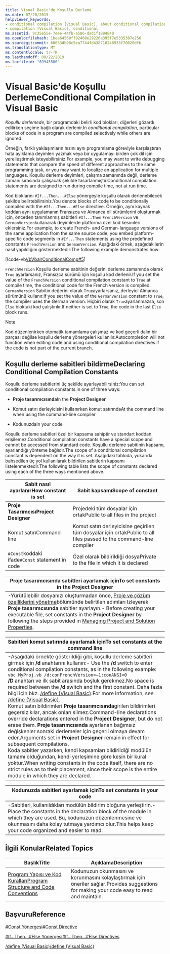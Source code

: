```yaml
---
title: Visual Basic'de Koşullu Derleme
ms.date: 07/20/2015
helpviewer_keywords:
- conditional compilation [Visual Basic], about conditional compilation
- compilation [Visual Basic], conditional
ms.assetid: 9c35e55e-7eee-44fb-a586-dad1f1884848
ms.openlocfilehash: 1bee64568ff92468e29226a395f7e5335387e256
ms.sourcegitcommit: 68653db98c5ea7744fd438710248935f70020dfb
ms.translationtype: MT
ms.contentlocale: tr-TR
ms.lasthandoff: 08/22/2019
ms.locfileid: "69945580"
---
```

# <a name="conditional-compilation-in-visual-basic"></a><span data-ttu-id="9af78-102">Visual Basic'de Koşullu Derleme</span><span class="sxs-lookup"><span data-stu-id="9af78-102">Conditional Compilation in Visual Basic</span></span>
<span data-ttu-id="9af78-103">*Koşullu derlemede*, bir programdaki belirli kod blokları, diğerleri gözardı edilirken seçime bağlı olarak derlenir.</span><span class="sxs-lookup"><span data-stu-id="9af78-103">In *conditional compilation*, particular blocks of code in a program are compiled selectively while others are ignored.</span></span>  
  
 <span data-ttu-id="9af78-104">Örneğin, farklı yaklaşımların hızını aynı programlama göreviyle karşılaştıran hata ayıklama deyimleri yazmak veya bir uygulamayı birden çok dil için yerelleştirmek isteyebilirsiniz.</span><span class="sxs-lookup"><span data-stu-id="9af78-104">For example, you may want to write debugging statements that compare the speed of different approaches to the same programming task, or you may want to localize an application for multiple languages.</span></span> <span data-ttu-id="9af78-105">Koşullu derleme deyimleri, çalışma zamanında değil, derleme zamanı sırasında çalışacak şekilde tasarlanmıştır.</span><span class="sxs-lookup"><span data-stu-id="9af78-105">Conditional compilation statements are designed to run during compile time, not at run time.</span></span>  
  
 <span data-ttu-id="9af78-106">Kod bloklarını `#If...Then...#Else` yönergeyle koşullu olarak derlenebilecek şekilde belirtebilirsiniz.</span><span class="sxs-lookup"><span data-stu-id="9af78-106">You denote blocks of code to be conditionally compiled with the `#If...Then...#Else` directive.</span></span> <span data-ttu-id="9af78-107">Örneğin, aynı kaynak koddan aynı uygulamanın Fransızca ve Almanca dil sürümlerini oluşturmak için, önceden tanımlanmış sabitleri `#If...Then` `FrenchVersion` ve `GermanVersion`kullanarak deyimlerde platforma özel kod kesimleri eklersiniz.</span><span class="sxs-lookup"><span data-stu-id="9af78-107">For example, to create French- and German-language versions of the same application from the same source code, you embed platform-specific code segments in `#If...Then` statements using the predefined constants `FrenchVersion` and `GermanVersion`.</span></span> <span data-ttu-id="9af78-108">Aşağıdaki örnek, aşağıdakilerin nasıl yapıldığını göstermektedir:</span><span class="sxs-lookup"><span data-stu-id="9af78-108">The following example demonstrates how:</span></span>  
  
 [!code-vb[VbVbalrConditionalComp#5](~/samples/snippets/visualbasic/VS_Snippets_VBCSharp/VbVbalrConditionalComp/VB/Class1.vb#5)]  
  
 <span data-ttu-id="9af78-109">`FrenchVersion` Koşullu derleme sabitinin değerini derleme zamanında olarak `True` ayarlarsanız, Fransızca sürümü için koşullu kod derlenir.</span><span class="sxs-lookup"><span data-stu-id="9af78-109">If you set the value of the `FrenchVersion` conditional compilation constant to `True` at compile time, the conditional code for the French version is compiled.</span></span> <span data-ttu-id="9af78-110">`GermanVersion` Sabitin değerini olarak `True`ayarlarsanız, derleyici Almanca sürümünü kullanır.</span><span class="sxs-lookup"><span data-stu-id="9af78-110">If you set the value of the `GermanVersion` constant to `True`, the compiler uses the German version.</span></span> <span data-ttu-id="9af78-111">Hiçbiri olarak `True`ayarlanmazsa, son `Else` bloktaki kod çalıştırılır.</span><span class="sxs-lookup"><span data-stu-id="9af78-111">If neither is set to `True`, the code in the last `Else` block runs.</span></span>  
  
> [!NOTE]
> <span data-ttu-id="9af78-112">Kod düzenlenirken otomatik tamamlama çalışmaz ve kod geçerli dalın bir parçası değilse koşullu derleme yönergeleri kullanılır.</span><span class="sxs-lookup"><span data-stu-id="9af78-112">Autocompletion will not function when editing code and using conditional compilation directives if the code is not part of the current branch.</span></span>  
  
## <a name="declaring-conditional-compilation-constants"></a><span data-ttu-id="9af78-113">Koşullu derleme sabitleri bildirme</span><span class="sxs-lookup"><span data-stu-id="9af78-113">Declaring Conditional Compilation Constants</span></span>  
 <span data-ttu-id="9af78-114">Koşullu derleme sabitlerini üç şekilde ayarlayabilirsiniz:</span><span class="sxs-lookup"><span data-stu-id="9af78-114">You can set conditional compilation constants in one of three ways:</span></span>  
  
- <span data-ttu-id="9af78-115">**Proje tasarımcısında**</span><span class="sxs-lookup"><span data-stu-id="9af78-115">In the **Project Designer**</span></span>  
  
- <span data-ttu-id="9af78-116">Komut satırı derleyicisini kullanırken komut satırında</span><span class="sxs-lookup"><span data-stu-id="9af78-116">At the command line when using the command-line compiler</span></span>  
  
- <span data-ttu-id="9af78-117">Kodunuzda</span><span class="sxs-lookup"><span data-stu-id="9af78-117">In your code</span></span>  
  
 <span data-ttu-id="9af78-118">Koşullu derleme sabitleri özel bir kapsama sahiptir ve standart koddan erişilemez.</span><span class="sxs-lookup"><span data-stu-id="9af78-118">Conditional compilation constants have a special scope and cannot be accessed from standard code.</span></span> <span data-ttu-id="9af78-119">Koşullu derleme sabitinin kapsamı, ayarlandığı yönteme bağlıdır.</span><span class="sxs-lookup"><span data-stu-id="9af78-119">The scope of a conditional compilation constant is dependent on the way it is set.</span></span> <span data-ttu-id="9af78-120">Aşağıdaki tabloda, yukarıda bahsedilen üç yol kullanılarak bildirilen sabitlerin kapsamı listelenmektedir.</span><span class="sxs-lookup"><span data-stu-id="9af78-120">The following table lists the scope of constants declared using each of the three ways mentioned above.</span></span>  
  
|<span data-ttu-id="9af78-121">Sabit nasıl ayarlanır</span><span class="sxs-lookup"><span data-stu-id="9af78-121">How constant is set</span></span>|<span data-ttu-id="9af78-122">Sabit kapsamı</span><span class="sxs-lookup"><span data-stu-id="9af78-122">Scope of constant</span></span>|  
|---|---|  
|<span data-ttu-id="9af78-123">**Proje Tasarımcısı**</span><span class="sxs-lookup"><span data-stu-id="9af78-123">**Project Designer**</span></span>|<span data-ttu-id="9af78-124">Projedeki tüm dosyalar için ortak</span><span class="sxs-lookup"><span data-stu-id="9af78-124">Public to all files in the project</span></span>|  
|<span data-ttu-id="9af78-125">Komut satırı</span><span class="sxs-lookup"><span data-stu-id="9af78-125">Command line</span></span>|<span data-ttu-id="9af78-126">Komut satırı derleyicisine geçirilen tüm dosyalar için ortak</span><span class="sxs-lookup"><span data-stu-id="9af78-126">Public to all files passed to the command-line compiler</span></span>|  
|<span data-ttu-id="9af78-127">`#Const`koddaki ifade</span><span class="sxs-lookup"><span data-stu-id="9af78-127">`#Const` statement in code</span></span>|<span data-ttu-id="9af78-128">Özel olarak bildirildiği dosya</span><span class="sxs-lookup"><span data-stu-id="9af78-128">Private to the file in which it is declared</span></span>|  
  
|<span data-ttu-id="9af78-129">Proje tasarımcısında sabitleri ayarlamak için</span><span class="sxs-lookup"><span data-stu-id="9af78-129">To set constants in the Project Designer</span></span>|  
|---|  
|<span data-ttu-id="9af78-130">-Yürütülebilir dosyanızı oluşturmadan önce, [Proje ve çözüm özelliklerini yönetme](/visualstudio/ide/managing-project-and-solution-properties)bölümünde belirtilen adımları Izleyerek **Proje tasarımcısında** sabitler ayarlayın.</span><span class="sxs-lookup"><span data-stu-id="9af78-130">-   Before creating your executable file, set constants in the **Project Designer** by following the steps provided in [Managing Project and Solution Properties](/visualstudio/ide/managing-project-and-solution-properties).</span></span>|  
  
|<span data-ttu-id="9af78-131">Sabitleri komut satırında ayarlamak için</span><span class="sxs-lookup"><span data-stu-id="9af78-131">To set constants at the command line</span></span>|  
|---|  
|<span data-ttu-id="9af78-132">-Aşağıdaki örnekte gösterildiği gibi, koşullu derleme sabitleri girmek için **/d** anahtarını kullanın:</span><span class="sxs-lookup"><span data-stu-id="9af78-132">-   Use the **/d** switch to enter conditional compilation constants, as in the following example:</span></span><br />     `vbc MyProj.vb /d:conFrenchVersion=–1:conANSI=0`<br />     <span data-ttu-id="9af78-133">**/D** anahtarı ve ilk sabit arasında boşluk gerekmez.</span><span class="sxs-lookup"><span data-stu-id="9af78-133">No space is required between the **/d** switch and the first constant.</span></span> <span data-ttu-id="9af78-134">Daha fazla bilgi için bkz. [/define (Visual Basic)](../../../visual-basic/reference/command-line-compiler/define.md).</span><span class="sxs-lookup"><span data-stu-id="9af78-134">For more information, see [/define (Visual Basic)](../../../visual-basic/reference/command-line-compiler/define.md).</span></span><br />     <span data-ttu-id="9af78-135">Komut satırı bildirimleri **Proje tasarımcısında**girilen bildirimleri geçersiz kılar, ancak onları silmez.</span><span class="sxs-lookup"><span data-stu-id="9af78-135">Command-line declarations override declarations entered in the **Project Designer**, but do not erase them.</span></span> <span data-ttu-id="9af78-136">**Proje tasarımcısında** ayarlanan bağımsız değişkenler sonraki derlemeler için geçerli olmaya devam eder.</span><span class="sxs-lookup"><span data-stu-id="9af78-136">Arguments set in **Project Designer** remain in effect for subsequent compilations.</span></span><br />     <span data-ttu-id="9af78-137">Koda sabitler yazarken, kendi kapsamları bildirildiği modülün tamamı olduğundan, kendi yerleşimine göre kesin bir kural yoktur.</span><span class="sxs-lookup"><span data-stu-id="9af78-137">When writing constants in the code itself, there are no strict rules as to their placement, since their scope is the entire module in which they are declared.</span></span>|  
  
|<span data-ttu-id="9af78-138">Kodunuzda sabitleri ayarlamak için</span><span class="sxs-lookup"><span data-stu-id="9af78-138">To set constants in your code</span></span>|  
|---|  
|<span data-ttu-id="9af78-139">-Sabitleri, kullanıldıkları modülün bildirim bloğuna yerleştirin.</span><span class="sxs-lookup"><span data-stu-id="9af78-139">-   Place the constants in the declaration block of the module in which they are used.</span></span> <span data-ttu-id="9af78-140">Bu, kodunuzun düzenlenmesine ve okunmasını daha kolay tutmaya yardımcı olur.</span><span class="sxs-lookup"><span data-stu-id="9af78-140">This helps keep your code organized and easier to read.</span></span>|  
  
## <a name="related-topics"></a><span data-ttu-id="9af78-141">İlgili Konular</span><span class="sxs-lookup"><span data-stu-id="9af78-141">Related Topics</span></span>  
  
|<span data-ttu-id="9af78-142">Başlık</span><span class="sxs-lookup"><span data-stu-id="9af78-142">Title</span></span>|<span data-ttu-id="9af78-143">Açıklama</span><span class="sxs-lookup"><span data-stu-id="9af78-143">Description</span></span>|  
|---|---|  
|[<span data-ttu-id="9af78-144">Program Yapısı ve Kod Kuralları</span><span class="sxs-lookup"><span data-stu-id="9af78-144">Program Structure and Code Conventions</span></span>](../../../visual-basic/programming-guide/program-structure/program-structure-and-code-conventions.md)|<span data-ttu-id="9af78-145">Kodunuzun okunmasını ve korunmasını kolaylaştırmak için öneriler sağlar.</span><span class="sxs-lookup"><span data-stu-id="9af78-145">Provides suggestions for making your code easy to read and maintain.</span></span>|  
  
## <a name="reference"></a><span data-ttu-id="9af78-146">Başvuru</span><span class="sxs-lookup"><span data-stu-id="9af78-146">Reference</span></span>  
 [<span data-ttu-id="9af78-147">#Const Yönergesi</span><span class="sxs-lookup"><span data-stu-id="9af78-147">#Const Directive</span></span>](../../../visual-basic/language-reference/directives/const-directive.md)  
  
 [<span data-ttu-id="9af78-148">#If...Then...#Else Yönergesi</span><span class="sxs-lookup"><span data-stu-id="9af78-148">#If...Then...#Else Directives</span></span>](../../../visual-basic/language-reference/directives/if-then-else-directives.md)  
  
 [<span data-ttu-id="9af78-149">/define (Visual Basic)</span><span class="sxs-lookup"><span data-stu-id="9af78-149">/define (Visual Basic)</span></span>](../../../visual-basic/reference/command-line-compiler/define.md)
